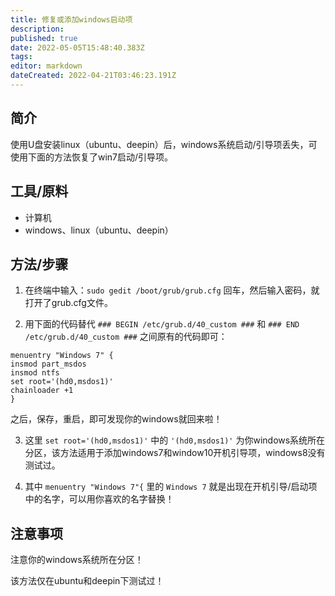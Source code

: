 ```yaml
---
title: 修复或添加windows启动项
description: 
published: true
date: 2022-05-05T15:48:40.383Z
tags: 
editor: markdown
dateCreated: 2022-04-21T03:46:23.191Z
---
```


## 简介

使用U盘安装linux（ubuntu、deepin）后，windows系统启动/引导项丢失，可使用下面的方法恢复了win7启动/引导项。

## 工具/原料

- 计算机
- windows、linux（ubuntu、deepin）

## 方法/步骤

1. 在终端中输入：`sudo gedit /boot/grub/grub.cfg`
   回车，然后输入密码，就打开了grub.cfg文件。

2. 用下面的代码替代 `### BEGIN /etc/grub.d/40_custom ###` 和 `### END /etc/grub.d/40_custom ###` 之间原有的代码即可：

```
menuentry "Windows 7" {
insmod part_msdos
insmod ntfs
set root='(hd0,msdos1)'
chainloader +1
}
```

之后，保存，重启，即可发现你的windows就回来啦！

3. 这里 `set root='(hd0,msdos1)'` 中的 `'(hd0,msdos1)'` 为你windows系统所在分区，该方法适用于添加windows7和window10开机引导项，windows8没有测试过。

4. 其中 `menuentry "Windows 7"{` 里的 `Windows 7` 就是出现在开机引导/启动项中的名字，可以用你喜欢的名字替换！

## 注意事项

注意你的windows系统所在分区！

该方法仅在ubuntu和deepin下测试过！